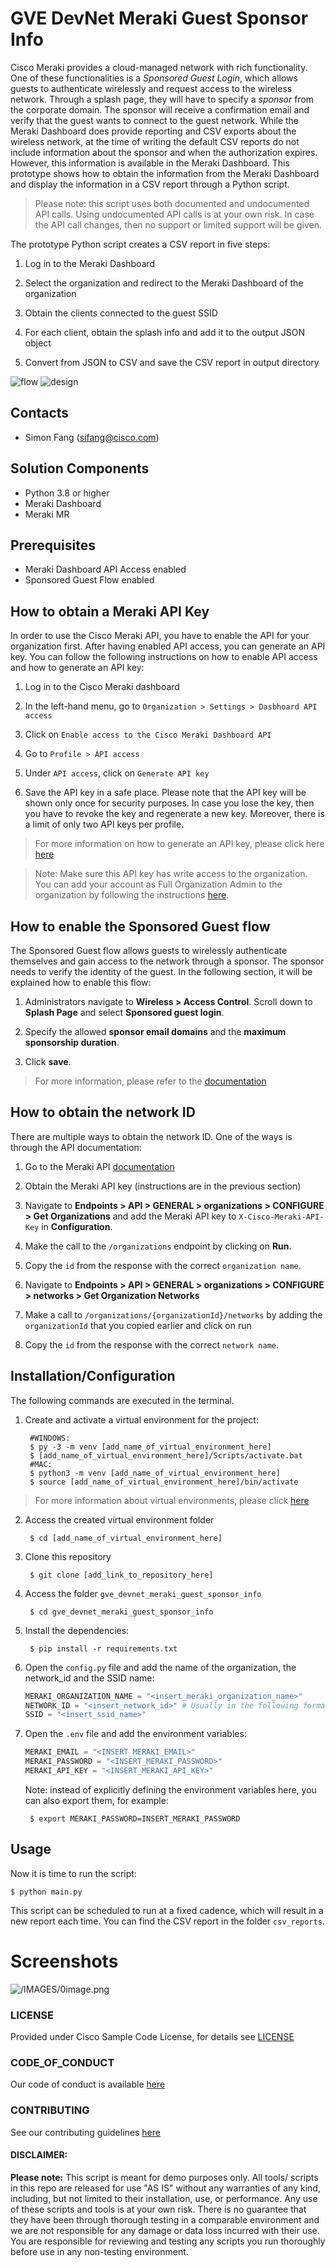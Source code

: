 # GVE DevNet Meraki Guest Sponsor Info
Cisco Meraki provides a cloud-managed network with rich functionality. One of these functionalities is a _Sponsored Guest Login_, which allows guests to authenticate wirelessly and request access to the wireless network. Through a splash page, they will have to specify a _sponsor_ from the corporate domain. The sponsor will receive a confirmation email and verify that the guest wants to connect to the guest network. While the Meraki Dashboard does provide reporting and CSV exports about the wireless network, at the time of writing the default CSV reports do not include information about the sponsor and when the authorization expires. However, this information is available in the Meraki Dashboard. This prototype shows how to obtain the information from the Meraki Dashboard and display the information in a CSV report through a Python script. 

> Please note: this script uses both documented and undocumented API calls. Using undocumented API calls is at your own risk. In case the API call changes, then no support or limited support will be given.

The prototype Python script creates a CSV report in five steps:

1. Log in to the Meraki Dashboard

2. Select the organization and redirect to the Meraki Dashboard of the organization

3. Obtain the clients connected to the guest SSID

4. For each client, obtain the splash info and add it to the output JSON object

5. Convert from JSON to CSV and save the CSV report in output directory

![flow](IMAGES/flow.png)
![design](IMAGES/design.png)



## Contacts
* Simon Fang (sifang@cisco.com)

## Solution Components
* Python 3.8 or higher
* Meraki Dashboard
* Meraki MR

## Prerequisites
* Meraki Dashboard API Access enabled
* Sponsored Guest Flow enabled

## How to obtain a Meraki API Key

In order to use the Cisco Meraki API, you have to enable the API for your organization first. After having enabled API access, you can generate an API key. You can follow the following instructions on how to enable API access and how to generate an API key:

1. Log in to the Cisco Meraki dashboard

2. In the left-hand menu, go to `Organization > Settings > Dasbhoard API access`

3. Click on `Enable access to the Cisco Meraki Dashboard API`

4. Go to `Profile > API access`

5. Under `API access`, click on `Generate API key`

6. Save the API key in a safe place. Please note that the API key will be shown only once for security purposes. In case you lose the key, then you have to revoke the key and regenerate a new key. Moreover, there is a limit of only two API keys per profile. 

> For more information on how to generate an API key, please click here [here](https://documentation.meraki.com/General_Administration/Other_Topics/Cisco_Meraki_Dashboard_API)

> Note: Make sure this API key has write access to the organization. You can add your account as Full Organization Admin to the organization by following the instructions [here](https://documentation.meraki.com/General_Administration/Managing_Dashboard_Access/Managing_Dashboard_Administrators_and_Permissions).

## How to enable the Sponsored Guest flow
The Sponsored Guest flow allows guests to wirelessly authenticate themselves and gain access to the network through a sponsor. The sponsor needs to verify the identity of the guest. In the following section, it will be explained how to enable this flow:

1. Administrators navigate to **Wireless > Access Control**. Scroll down to **Splash Page** and select **Sponsored guest login**.

2. Specify the allowed **sponsor email domains** and the **maximum sponsorship duration**.

3. Click **save**.

> For more information, please refer to the [documentation](https://documentation.meraki.com/MR/Encryption_and_Authentication/Sponsored_Guest)

## How to obtain the network ID
There are multiple ways to obtain the network ID. One of the ways is through the API documentation: 

1. Go to the Meraki API [documentation](https://developer.cisco.com/meraki/api-latest/)

2. Obtain the Meraki API key (instructions are in the previous section)

3. Navigate to **Endpoints > API > GENERAL > organizations > CONFIGURE > Get Organizations** and add the Meraki API key to `X-Cisco-Meraki-API-Key` in **Configuration**. 

4. Make the call to the `/organizations` endpoint by clicking on **Run**. 

5. Copy the `id` from the response with the correct `organization name`. 

6.  Navigate to **Endpoints > API > GENERAL > organizations > CONFIGURE > networks > Get Organization Networks**

7. Make a call to `/organizations/{organizationId}/networks` by adding the `organizationId` that you copied earlier and click on run

8. Copy the `id` from the response with the correct `network name`. 


## Installation/Configuration

The following commands are executed in the terminal.

1. Create and activate a virtual environment for the project:
   
        #WINDOWS:
        $ py -3 -m venv [add_name_of_virtual_environment_here] 
        $ [add_name_of_virtual_environment_here]/Scripts/activate.bat 
        #MAC:
        $ python3 -m venv [add_name_of_virtual_environment_here] 
        $ source [add_name_of_virtual_environment_here]/bin/activate
        
> For more information about virtual environments, please click [here](https://docs.python.org/3/tutorial/venv.html)

2. Access the created virtual environment folder

        $ cd [add_name_of_virtual_environment_here]

3. Clone this repository

        $ git clone [add_link_to_repository_here]

4. Access the folder `gve_devnet_meraki_guest_sponsor_info`

        $ cd gve_devnet_meraki_guest_sponsor_info

5. Install the dependencies:

        $ pip install -r requirements.txt

6. Open the `config.py` file and add the name of the organization, the network_id and the SSID name:

    ```python
    MERAKI_ORGANIZATION_NAME = "<insert_meraki_organization_name>"
    NETWORK_ID = "<insert_network_id>" # Usually in the following format: "L_00000000"
    SSID = "<insert_ssid_name>" 
    ```

7. Open the `.env` file and add the environment variables:

    ```python
    MERAKI_EMAIL = "<INSERT_MERAKI_EMAIL>"
    MERAKI_PASSWORD = "<INSERT_MERAKI_PASSWORD>"
    MERAKI_API_KEY = "<INSERT_MERAKI_API_KEY>"
    ```

    Note: instead of explicitly defining the environment variables here, you can also export them, for example:

        $ export MERAKI_PASSWORD=INSERT_MERAKI_PASSWORD

## Usage
Now it is time to run the script:

    $ python main.py

This script can be scheduled to run at a fixed cadence, which will result in a new report each time. You can find the CSV report in the folder `csv_reports`.


# Screenshots

![/IMAGES/0image.png](IMAGES/0image.png)

### LICENSE

Provided under Cisco Sample Code License, for details see [LICENSE](LICENSE.md)

### CODE_OF_CONDUCT

Our code of conduct is available [here](CODE_OF_CONDUCT.md)

### CONTRIBUTING

See our contributing guidelines [here](CONTRIBUTING.md)

#### DISCLAIMER:
<b>Please note:</b> This script is meant for demo purposes only. All tools/ scripts in this repo are released for use "AS IS" without any warranties of any kind, including, but not limited to their installation, use, or performance. Any use of these scripts and tools is at your own risk. There is no guarantee that they have been through thorough testing in a comparable environment and we are not responsible for any damage or data loss incurred with their use.
You are responsible for reviewing and testing any scripts you run thoroughly before use in any non-testing environment.